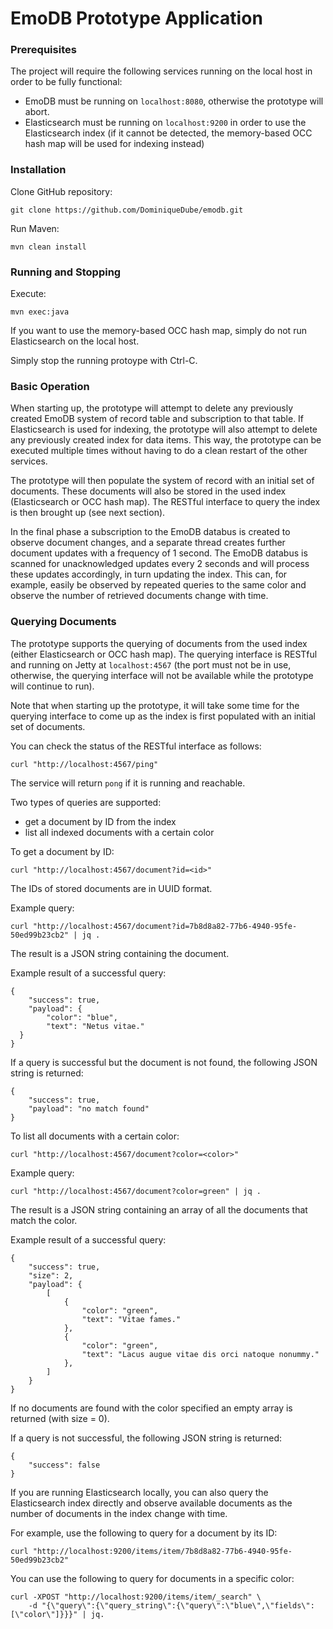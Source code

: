 # EmoDB Prototype Application

### Prerequisites

The project will require the following services running on the local host in order to be fully functional:

* EmoDB must be running on `localhost:8080`, otherwise the prototype will abort.
* Elasticsearch must be running on `localhost:9200` in order to use the Elasticsearch index (if it cannot be detected, the memory-based OCC hash map will be used for indexing instead)

### Installation

Clone GitHub repository:

```
git clone https://github.com/DominiqueDube/emodb.git
```

Run Maven:

```
mvn clean install
```
### Running and Stopping

Execute:

```
mvn exec:java
```
If you want to use the memory-based OCC hash map, simply do not run Elasticsearch on the local host.

Simply stop the running protoype with Ctrl-C.

### Basic Operation

When starting up, the prototype will attempt to delete any previously created EmoDB system of record table and subscription to that table. If Elasticsearch is used for indexing, the prototype will also attempt to delete any previously created index for data items. This way, the prototype can be executed multiple times without having to do a clean restart of the other services.

The prototype will then populate the system of record with an initial set of documents. These documents will also be stored in the used index (Elasticsearch or OCC hash map). The RESTful interface to query the index is then brought up (see next section).

In the final phase a subscription to the EmoDB databus is created to observe document changes, and a separate thread creates further document updates with a frequency of 1 second. The EmoDB databus is scanned for unacknowledged updates every 2 seconds and will process these updates accordingly, in turn updating the index. This can, for example, easily be observed by repeated queries to the same color and observe the number of retrieved documents change with time.

### Querying Documents

The prototype supports the querying of documents from the used index (either Elasticsearch or OCC hash map). The querying interface is RESTful and running on Jetty at `localhost:4567` (the port must not be in use, otherwise, the querying interface will not be available while the prototype will continue to run).

Note that when starting up the prototype, it will take some time for the querying interface to come up as the index is first populated with an initial set of documents.

You can check the status of the RESTful interface as follows:

```
curl "http://localhost:4567/ping"
```

The service will return `pong` if it is running and reachable.


Two types of queries are supported:

* get a document by ID from the index
* list all indexed documents with a certain color

To get a document by ID:

```
curl "http://localhost:4567/document?id=<id>"
```
The IDs of stored documents are in UUID format.

Example query:

```
curl "http://localhost:4567/document?id=7b8d8a82-77b6-4940-95fe-50ed99b23cb2" | jq .
```

The result is a JSON string containing the document.

Example result of a successful query:

```
{
 	"success": true,
 	"payload": {
  		"color": "blue",
    	"text": "Netus vitae."
  }
}
```

If a query is successful but the document is not found, the following JSON string is returned:

```
{
	"success": true,
    "payload": "no match found"
}
```

To list all documents with a certain color:

```
curl "http://localhost:4567/document?color=<color>"
```

Example query:

```
curl "http://localhost:4567/document?color=green" | jq .
```

The result is a JSON string containing an array of all the documents that match the color.

Example result of a successful query:

```
{
 	"success": true,
 	"size": 2,
    "payload": {
    	[
        	{
            	"color": "green",
    			"text": "Vitae fames."
  			},
    		{
            	"color": "green",
    			"text": "Lacus augue vitae dis orci natoque nonummy."
  			},
        ]
    }
}
```

If no documents are found with the color specified an empty array is returned (with size = 0).

If a query is not successful, the following JSON string is returned:

```
{
	"success": false
}
```

If you are running Elasticsearch locally, you can also query the Elasticsearch index directly and observe available documents as the number of documents in the index change with time.

For example, use the following to query for a document by its ID:

```
curl "http://localhost:9200/items/item/7b8d8a82-77b6-4940-95fe-50ed99b23cb2"
```

You can use the following to query for documents in a specific color:

```
curl -XPOST "http://localhost:9200/items/item/_search" \
	-d "{\"query\":{\"query_string\":{\"query\":\"blue\",\"fields\":[\"color\"]}}}" | jq.
```